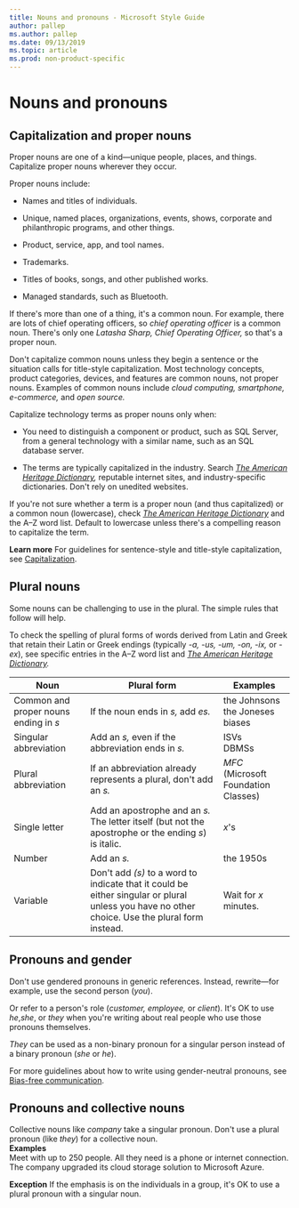 ```yaml
---
title: Nouns and pronouns - Microsoft Style Guide
author: pallep
ms.author: pallep
ms.date: 09/13/2019
ms.topic: article
ms.prod: non-product-specific
---
```


# Nouns and pronouns

## Capitalization and proper nouns

Proper nouns are one of a kind—unique people, places, and things. Capitalize proper nouns wherever they occur. 

Proper nouns include:

  - Names and titles of individuals.  
  
  - Unique, named places, organizations, events, shows, corporate and philanthropic programs, and other things.  
  
  - Product, service, app, and tool names.  
  
  - Trademarks.  
  
  - Titles of books, songs, and other published works.  
  
  - Managed standards, such as Bluetooth.

If there's more than one of a thing, it's a common noun. For example, there are lots of chief operating officers, so *chief operating officer* is a common noun. There's only one *Latasha Sharp, Chief Operating Officer,* so that's a proper noun. 

Don't
capitalize common nouns unless they begin a sentence or the situation
calls for title-style capitalization. Most technology
concepts, product categories, devices, and features are common
nouns, not proper nouns. Examples of common nouns include *cloud computing, smartphone, e-commerce,* and *open source.*

Capitalize technology terms as proper nouns only when:

  - You
    need to distinguish a component or product, such as SQL Server,
    from a general technology with a similar name, such as an SQL
    database server.  
    
  - The terms are typically capitalized in the industry. Search *[The American Heritage Dictionary](https://ahdictionary.com/),* reputable internet sites, and industry-specific dictionaries. Don't rely on unedited websites. 

If you're not sure whether a term is a proper noun (and thus capitalized) or a common noun (lowercase), check *[The American Heritage Dictionary](https://ahdictionary.com/)* and the A–Z word list. Default to lowercase unless there's a compelling reason to capitalize the term.

**Learn more** For guidelines for sentence-style and title-style capitalization, see [Capitalization](~/capitalization.md).

## Plural nouns

Some nouns can be challenging to use in the plural. The simple rules that follow will help. 

To
check the spelling of plural forms of words derived from Latin and
Greek that retain their Latin or Greek endings (typically *-a, -us, -um, -on, -ix,* or -*ex*), see specific entries in the A–Z word list and *[The American Heritage Dictionary](https://ahdictionary.com/).*


|               **Noun**                |                                                                **Plural form**                                                                 |               **Examples**                |
|---------------------------------------|------------------------------------------------------------------------------------------------------------------------------------------------|-------------------------------------------|
| Common and proper nouns ending in *s* |                                                       If the noun ends in *s,* add *es.*                                                       | the Johnsons<br />the Joneses<br />biases |
|         Singular abbreviation         |                                               Add an *s,* even if the abbreviation ends in *s.*                                                |              ISVs<br />DBMSs              |
|          Plural abbreviation          |                                       If an abbreviation already represents a plural, don't add an *s.*                                        |   *MFC* (Microsoft Foundation Classes)    |
|             Single letter             |                   Add an apostrophe and an *s.*<br />The letter itself (but not the apostrophe or the ending *s*) is italic.                   |                   *x*'s                   |
|                Number                 |                                                                  Add an *s.*                                                                   |                 the 1950s                 |
|               Variable                | Don't add *(s)* to a word to indicate that it could be either singular or plural unless you have no other choice. Use the plural form instead. |           Wait for *x* minutes.           |

## Pronouns and gender

Don't use gendered pronouns in generic references. Instead, rewrite—for example, use the second person (*you*). 

Or refer to a person's role (*customer, employee,* or *client*). It's OK to use *he*,*she*, or *they* when 
you're writing about real people who use those pronouns themselves.  

*They* can be used as a non-binary pronoun for a singular person instead of a binary pronoun (*she* or *he*). 


For more guidelines about how to write using gender-neutral pronouns, see [Bias-free communication](~/bias-free-communication.md).

## Pronouns and collective nouns

Collective nouns like *company* take a singular pronoun. Don't use a plural pronoun (like *they*) for a collective noun.<br />
**Examples**<br />Meet with up to 250 people. All they need is a phone or internet connection.<br />The company upgraded its cloud storage solution to Microsoft Azure.

**Exception** If the emphasis is on the individuals in a group, it's OK to use a plural pronoun with a singular noun.
